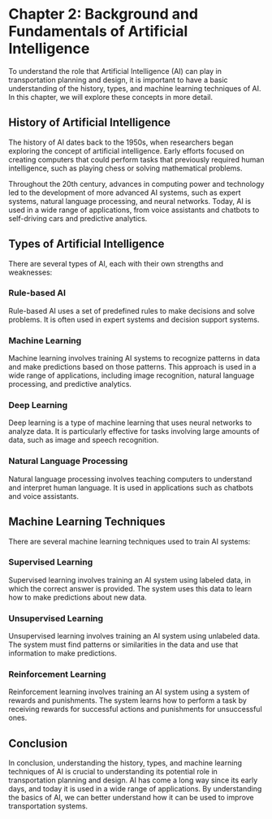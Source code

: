 Chapter 2: Background and Fundamentals of Artificial Intelligence
=================================================================

To understand the role that Artificial Intelligence (AI) can play in transportation planning and design, it is important to have a basic understanding of the history, types, and machine learning techniques of AI. In this chapter, we will explore these concepts in more detail.

History of Artificial Intelligence
----------------------------------

The history of AI dates back to the 1950s, when researchers began exploring the concept of artificial intelligence. Early efforts focused on creating computers that could perform tasks that previously required human intelligence, such as playing chess or solving mathematical problems.

Throughout the 20th century, advances in computing power and technology led to the development of more advanced AI systems, such as expert systems, natural language processing, and neural networks. Today, AI is used in a wide range of applications, from voice assistants and chatbots to self-driving cars and predictive analytics.

Types of Artificial Intelligence
--------------------------------

There are several types of AI, each with their own strengths and weaknesses:

### Rule-based AI

Rule-based AI uses a set of predefined rules to make decisions and solve problems. It is often used in expert systems and decision support systems.

### Machine Learning

Machine learning involves training AI systems to recognize patterns in data and make predictions based on those patterns. This approach is used in a wide range of applications, including image recognition, natural language processing, and predictive analytics.

### Deep Learning

Deep learning is a type of machine learning that uses neural networks to analyze data. It is particularly effective for tasks involving large amounts of data, such as image and speech recognition.

### Natural Language Processing

Natural language processing involves teaching computers to understand and interpret human language. It is used in applications such as chatbots and voice assistants.

Machine Learning Techniques
---------------------------

There are several machine learning techniques used to train AI systems:

### Supervised Learning

Supervised learning involves training an AI system using labeled data, in which the correct answer is provided. The system uses this data to learn how to make predictions about new data.

### Unsupervised Learning

Unsupervised learning involves training an AI system using unlabeled data. The system must find patterns or similarities in the data and use that information to make predictions.

### Reinforcement Learning

Reinforcement learning involves training an AI system using a system of rewards and punishments. The system learns how to perform a task by receiving rewards for successful actions and punishments for unsuccessful ones.

Conclusion
----------

In conclusion, understanding the history, types, and machine learning techniques of AI is crucial to understanding its potential role in transportation planning and design. AI has come a long way since its early days, and today it is used in a wide range of applications. By understanding the basics of AI, we can better understand how it can be used to improve transportation systems.
